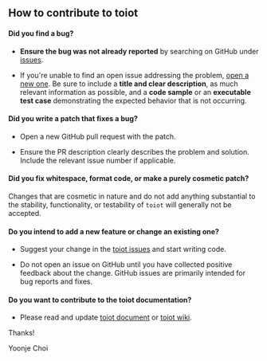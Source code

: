 ## How to contribute to toiot

#### **Did you find a bug?**

* **Ensure the bug was not already reported** by searching on GitHub under [issues](https://github.com/ssu-nc/toiot/issues).

* If you're unable to find an open issue addressing the problem, [open a new one](https://github.com/ssu-nc/toiot/issues/new). Be sure to include a **title and clear description**, as much relevant information as possible, and a **code sample** or an **executable test case** demonstrating the expected behavior that is not occurring.

#### **Did you write a patch that fixes a bug?**

* Open a new GitHub pull request with the patch.

* Ensure the PR description clearly describes the problem and solution. Include the relevant issue number if applicable.

#### **Did you fix whitespace, format code, or make a purely cosmetic patch?**

Changes that are cosmetic in nature and do not add anything substantial to the stability, functionality, or testability of `toiot` will generally not be accepted.

#### **Do you intend to add a new feature or change an existing one?**

* Suggest your change in the [toiot issues](https://github.com/ssu-nc/toiot/issues) and start writing code.

* Do not open an issue on GitHub until you have collected positive feedback about the change. GitHub issues are primarily intended for bug reports and fixes.

#### **Do you want to contribute to the toiot documentation?**

* Please read and update [toiot document](https://github.com/ssu-nc/toiot/blob/master/README.md) or [toiot wiki](https://github.com/SSU-NC/toiot/wiki).

Thanks!

Yoonje Choi
